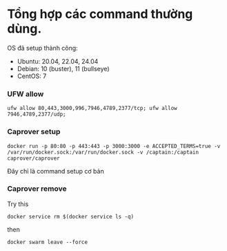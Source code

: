 # Tổng hợp các command thường dùng.

OS đã setup thành công:
- Ubuntu: 20.04, 22.04, 24.04
- Debian: 10 (buster), 11 (bullseye)
- CentOS: 7

### UFW allow
```
ufw allow 80,443,3000,996,7946,4789,2377/tcp; ufw allow 7946,4789,2377/udp;
```

### Caprover setup
```
docker run -p 80:80 -p 443:443 -p 3000:3000 -e ACCEPTED_TERMS=true -v /var/run/docker.sock:/var/run/docker.sock -v /captain:/captain caprover/caprover
```
Đây chỉ là command setup cơ bản

### Caprover remove
Try this
```
docker service rm $(docker service ls -q)
```
then
```
docker swarm leave --force
```
